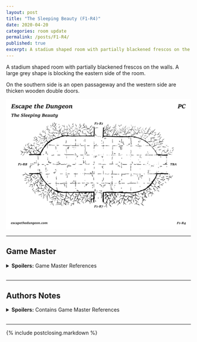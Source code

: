 ```yaml
---
layout: post
title: "The Sleeping Beauty (F1-R4)"
date: 2020-04-20
categories: room update
permalink: /posts/F1-R4/
published: true
excerpt: A stadium shaped room with partially blackened frescos on the walls. A large grey shape is blocking the eastern side of the room.
---
```


A stadium shaped room with partially blackened frescos on the walls. A large grey shape is blocking the eastern side of the room.

On the southern side is an open passageway and the western side are thicken wooden double doors.

![The Sleeping Beauty (F1-R4)](/assets/maps/rooms/escapethedungeon-f1-r4-pc.png)

---

## Game Master

<details><summary><b>Spoilers:</b> Game Master References</summary>
&nbsp;

# Focus Points

**Beauty The Dragon (F1-R4-CHR01)**

A closer look at the hulking figure on the eastern side of the room will reveal it to be a stone statue of a dragon, speckled with gemstones. An easy inspection check will reveal a small gemstone has fallen loose from the statue and lays on the ground.

Adventurers with a medium or higher intelligence will hear the sounds of light snoring inside their mind if they are within 20 feet of the statue. An easy magic check will reveal this dragon is petrified.

The dragon can be brought back to its original form with a scroll/spell of reverse petrification. If this occurs the dragon will talk to the adventures and will only attack if verbally or physically provoked.

If an adventurer has stolen one or more of its gemstones it will know who and will try and convince other adventurers to help it, before attacking the thief.

If the encounter ends peacefully it will give the adventures the Owl Key and teleport out of the room.

**Fresco Paintings**

A large area of the frescos have been singed by fire some time ago. A medium inspection check will reveal the remaining visuals of the painting to be a tale of a powerful figure and his army venturing into a large entrance in a mountain side.

**Exits**

To the eastern and western sides of the room are thick wooden double doors, the eastern side is blocked by the dragon statue unless it has moved or killed. On the southern side of the room is an open passageway.

# Items

**Dragon Gemstones (F1-R4-ITM01)**

Fine gemstones of vary colors and shapes speckle the statue, one of the gemstones has fallen loose and lays on the floor. A medium strength check with an appropriate dungoneering tool will be able to pry these stones loose.

*Note:* The dragon will know who stole its gemstones if it is ever unpetrified.

**Owl Key (F1-R4-ITM02)**

A short bronze key with the symbol of an owl etched into the bow. Using this key on the [Keyhole Panel](/references/intrigues/) in The [Keyhole Room](/posts/F1-R3/) will materialise Credius' Bird Cage into the centre of the room.

**Credius' Bird Cage (F1-R4-ITM03)**

A small golden bird case with a velvet cushioned floor, a plaque at the bottom of the cage reads "A fancy place to rest." in fine cursive.

A high magic or lore check will reveal that any small animal that spends a long rest in this cage will return to it when the holder whispers the words on the plaque. If the animal is killed it will return to the cage but its corpse will remain. Upon return the animal must spend an additional long rest in the cage for the effect to take hold again.

</details>
&nbsp;

---

## Authors Notes

<details><summary><b>Spoilers:</b> Contains Game Master References</summary>
&nbsp;

Starting to mess around with different shaped rooms. These half circles were make with an old Celco Compass but I've ordered a [Celco C68 Circle Stencil Template](https://www.officeworks.com.au/shop/officeworks/p/celco-c68-circle-stencil-template-ja0178881) to draw smaller circles better.

Added the first character to the dungeon although there isn't really a way for a new party to interact with it. It is however very close to the Keyhole Panel so if they do end up finding the correct items it should be easy to swing past again.

I couldn't think of a good wizard name of the top of my head so got Credius from [Fantasy Name Generator](https://www.fantasynamegenerators.com/wizard-names.php), maybe they'll be featured more later. I also learned that the handle of a key is called a [Bow](https://en.wikipedia.org/wiki/Lock_and_key).

Might take a look at the item naming convention to see if I can come up with something clearer.

</details>
&nbsp;

---

{% include postclosing.markdown %}
